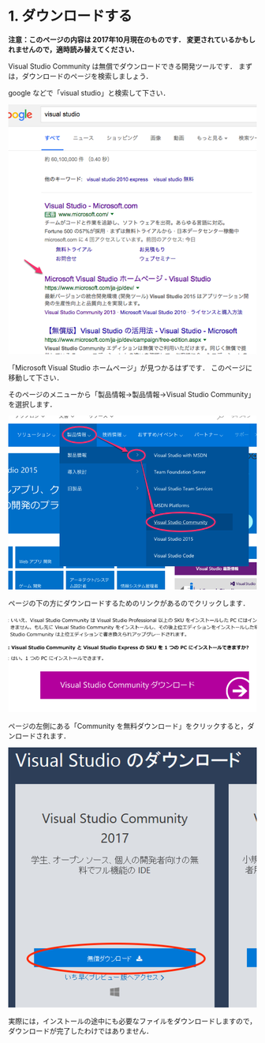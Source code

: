 # 1. ダウンロードする

**注意：このページの内容は 2017年10月現在のものです．
変更されているかもしれませんので，適時読み替えてください．**

Visual Studio Community は無償でダウンロードできる開発ツールです．
まずは，ダウンロードのページを検索しましょう．

google などで「visual studio」と検索して下さい．

![google での検索](img/vshp.png)

「Microsoft Visual Studio ホームページ」が見つかるはずです．
このページに移動して下さい．

そのページのメニューから「製品情報→製品情報→Visual Studio Community」を選択します．

![VSCページ](img/vsc.png)

ページの下の方にダウンロードするためのリンクがあるのでクリックします．

![vscd](img/vscd.png)

ページの左側にある「Community を無料ダウンロード」をクリックすると，ダンロードされます．

![vscd2](img/vscd2.png)

実際には，インストールの途中にも必要なファイルをダウンロードしますので，
ダウンロードが完了したわけではありません．
